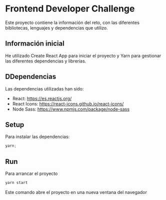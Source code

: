 # Frontend Developer Challenge

Este proyecto contiene la información del reto, con las diferentes bibliotecas, lenguajes y dependencias que utilizo.

## Información inicial

He utilizado Create React App para iniciar el proyecto y Yarn para gestionar las diferentes dependencias y librerías.

## DDependencias

Las dependencias utilizadas han sido:

- React: https://es.reactjs.org/
- React Icons: https://react-icons.github.io/react-icons/
- Node Sass: https://www.npmjs.com/package/node-sass

## Setup

Para instalar las dependencias:

```javascript
yarn;
```

## Run

Para arrancar el proyecto

```javascript
yarn start
```

Este comando abre el proyecto en una nueva ventana del navegador
